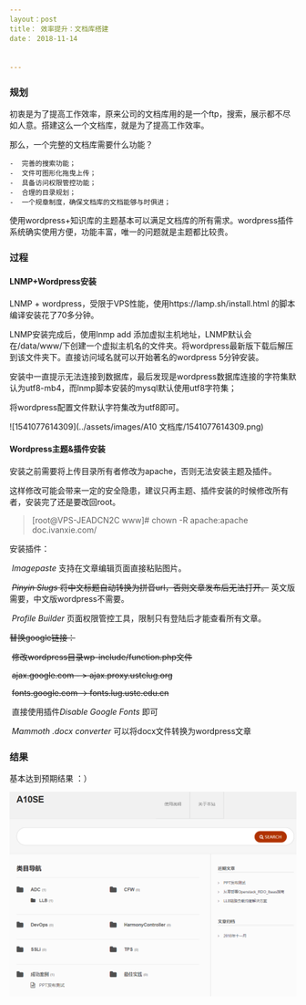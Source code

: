 ```yaml
---
layout：post 
title： 效率提升：文档库搭建
date： 2018-11-14


---
```


### 规划

初衷是为了提高工作效率，原来公司的文档库用的是一个ftp，搜索，展示都不尽如人意。搭建这么一个文档库，就是为了提高工作效率。

那么，一个完整的文档库需要什么功能？ 

    -  完善的搜索功能；
    -  文件可图形化拖曳上传；
    -  具备访问权限管控功能；
    -  合理的目录规划；
    -  一个规章制度，确保文档库的文档能够与时俱进；

使用wordpress+知识库的主题基本可以满足文档库的所有需求。wordpress插件系统确实使用方便，功能丰富，唯一的问题就是主题都比较贵。

### 过程

#### LNMP+Wordpress安装

LNMP + wordpress，受限于VPS性能，使用https://lamp.sh/install.html  的脚本编译安装花了70多分钟。

LNMP安装完成后，使用lnmp add 添加虚拟主机地址，LNMP默认会在/data/www/下创建一个虚拟主机名的文件夹。将wordpress最新版下载后解压到该文件夹下。直接访问域名就可以开始著名的wordpress 5分钟安装。

安装中一直提示无法连接到数据库，最后发现是wordpress数据库连接的字符集默认为utf8-mb4，而lnmp脚本安装的mysql默认使用utf8字符集；

将wordpress配置文件默认字符集改为utf8即可。

![1541077614309](../assets/images/A10 文档库/1541077614309.png)

#### Wordpress主题&插件安装

安装之前需要将上传目录所有者修改为apache，否则无法安装主题及插件。

这样修改可能会带来一定的安全隐患，建议只再主题、插件安装的时候修改所有者，安装完了还是要改回root。

> [root@VPS-JEADCN2C www]# chown -R apache:apache doc.ivanxie.com/

安装插件：

​	*Imagepaste*     支持在文章编辑页面直接粘贴图片。

​	~~*Pinyin Slugs*	  将中文标题自动转换为拼音url，否则文章发布后无法打开。~~ 英文版需要，中文版wordpress不需要。

​	*Profile Builder*  页面权限管控工具，限制只有登陆后才能查看所有文章。

~~替换google链接：~~

​	~~修改wordpress目录wp-include/function.php文件~~

​	~~ajax.google.com - > ajax.proxy.ustclug.org~~

​	~~fonts.google.com -> fonts.lug.ustc.edu.cn~~

​	直接使用插件*Disable Google Fonts* 即可

​        *Mammoth .docx converter* 可以将docx文件转换为wordpress文章

### 结果

基本达到预期结果 ：）

![1542187440188](../assets/images/2018-11-14-docs-protal/1542187440188.png)

